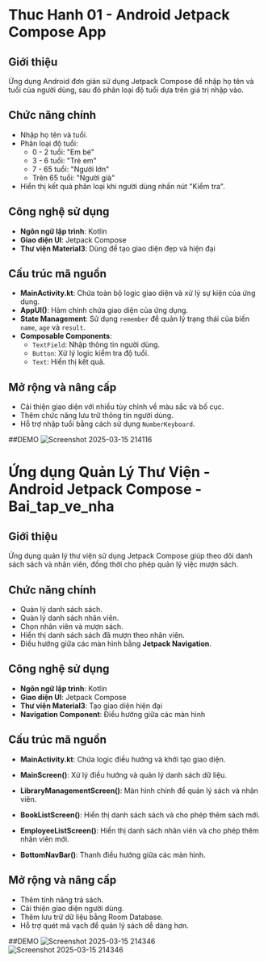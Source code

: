 # Thuc Hanh 01 - Android Jetpack Compose App

## Giới thiệu
Ứng dụng Android đơn giản sử dụng Jetpack Compose để nhập họ tên và tuổi của người dùng, sau đó phân loại độ tuổi dựa trên giá trị nhập vào.

## Chức năng chính
- Nhập họ tên và tuổi.
- Phân loại độ tuổi:
  - 0 - 2 tuổi: "Em bé"
  - 3 - 6 tuổi: "Trẻ em"
  - 7 - 65 tuổi: "Người lớn"
  - Trên 65 tuổi: "Người già"
- Hiển thị kết quả phân loại khi người dùng nhấn nút "Kiểm tra".

## Công nghệ sử dụng
- **Ngôn ngữ lập trình**: Kotlin
- **Giao diện UI**: Jetpack Compose
- **Thư viện Material3**: Dùng để tạo giao diện đẹp và hiện đại

## Cấu trúc mã nguồn
- **MainActivity.kt**: Chứa toàn bộ logic giao diện và xử lý sự kiện của ứng dụng.
- **AppUI()**: Hàm chính chứa giao diện của ứng dụng.
- **State Management**: Sử dụng `remember` để quản lý trạng thái của biến `name`, `age` và `result`.
- **Composable Components**:
  - `TextField`: Nhập thông tin người dùng.
  - `Button`: Xử lý logic kiểm tra độ tuổi.
  - `Text`: Hiển thị kết quả.


## Mở rộng và nâng cấp
- Cải thiện giao diện với nhiều tùy chỉnh về màu sắc và bố cục.
- Thêm chức năng lưu trữ thông tin người dùng.
- Hỗ trợ nhập tuổi bằng cách sử dụng `NumberKeyboard`.

##DEMO
![Screenshot 2025-03-15 214116](https://github.com/user-attachments/assets/646624a3-5a6f-436f-85ce-42b66ecff486)


# Ứng dụng Quản Lý Thư Viện - Android Jetpack Compose - Bai_tap_ve_nha

## Giới thiệu
Ứng dụng quản lý thư viện sử dụng Jetpack Compose giúp theo dõi danh sách sách và nhân viên, đồng thời cho phép quản lý việc mượn sách.

## Chức năng chính
- Quản lý danh sách sách.
- Quản lý danh sách nhân viên.
- Chọn nhân viên và mượn sách.
- Hiển thị danh sách sách đã mượn theo nhân viên.
- Điều hướng giữa các màn hình bằng **Jetpack Navigation**.

## Công nghệ sử dụng
- **Ngôn ngữ lập trình**: Kotlin
- **Giao diện UI**: Jetpack Compose
- **Thư viện Material3**: Tạo giao diện hiện đại
- **Navigation Component**: Điều hướng giữa các màn hình

## Cấu trúc mã nguồn
- **MainActivity.kt**: Chứa logic điều hướng và khởi tạo giao diện.
- **MainScreen()**: Xử lý điều hướng và quản lý danh sách dữ liệu.

- **LibraryManagementScreen()**: Màn hình chính để quản lý sách và nhân viên.
- **BookListScreen()**: Hiển thị danh sách sách và cho phép thêm sách mới.
- **EmployeeListScreen()**: Hiển thị danh sách nhân viên và cho phép thêm nhân viên mới.
- **BottomNavBar()**: Thanh điều hướng giữa các màn hình.

## Mở rộng và nâng cấp
- Thêm tính năng trả sách.
- Cải thiện giao diện người dùng.
- Thêm lưu trữ dữ liệu bằng Room Database.
- Hỗ trợ quét mã vạch để quản lý sách dễ dàng hơn.

##DEMO
![Screenshot 2025-03-15 214346](https://github.com/user-attachments/assets/22febfbe-9506-47e0-8995-5e641864f27d)
![Screenshot 2025-03-15 214346](https://github.com/user-attachments/assets/6f42fe0c-d205-434b-842a-b5f3ba3d628c)

